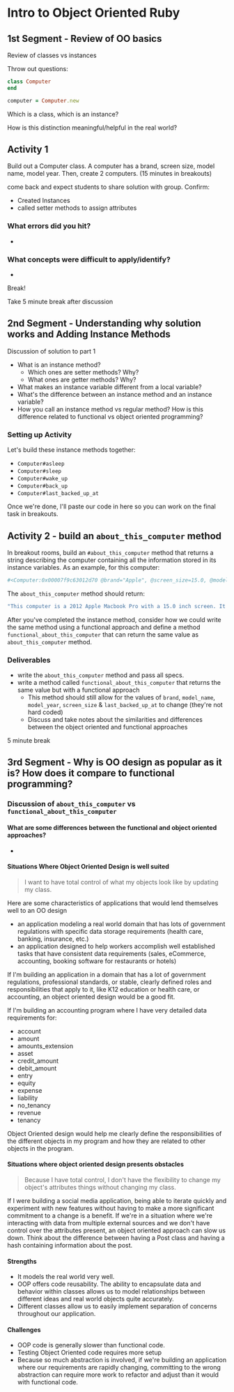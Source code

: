 # Intro to Object Oriented Ruby
## 1st Segment - Review of OO basics

Review of classes vs instances

Throw out questions:

```rb
class Computer
end

computer = Computer.new
```

Which is a class, which is an instance?

How is this distinction meaningful/helpful in the real world?

## Activity 1

Build out a Computer class. A computer has a brand, screen size, model name, model year. Then, create 2 computers. (15 minutes in breakouts)

come back and expect students to share solution with group.
Confirm:
- Created Instances
- called setter methods to assign attributes

### What errors did you hit?

-

### What concepts were difficult to apply/identify?
- 

Break!


Take 5 minute break after discussion

## 2nd Segment - Understanding why solution works and Adding Instance Methods

Discussion of solution to part 1
- What is an instance method?
  - Which ones are setter methods? Why?
  - What ones are getter methods? Why?
- What makes an instance variable different from a local variable?
- What's the difference between an instance method and an instance variable?
- How you call an instance method vs regular method? How is this difference related to functional vs object oriented programming?

### Setting up Activity 

Let's build these instance methods together:

- `Computer#asleep` 
- `Computer#sleep`
- `Computer#wake_up`
- `Computer#back_up`
- `Computer#last_backed_up_at` 

Once we're done, I'll paste our code in here so you can work on the final task in breakouts.

## Activity 2 - build an `about_this_computer` method

In breakout rooms, build an `#about_this_computer` method that returns a string describing the computer containing all the information stored in its instance variables.  As an example, for this computer:
```rb
#<Computer:0x00007f9c63012d70 @brand="Apple", @screen_size=15.0, @model_name="Macbook Pro", @model_year=2012, @last_backed_up_at=#<DateTime: 2021-08-04T18:28:11-07:00 ((2459432j,5291s,489721000n),-25200s,2299161j)>>
```
The `about_this_computer` method should return:

```rb
"This computer is a 2012 Apple Macbook Pro with a 15.0 inch screen. It was last backed up at 6:28 PM on 08-04-2021" 
```

After you've completed the instance method, consider how we could write the same method using a functional approach and define a method `functional_about_this_computer` that can return the same value as `about_this_computer` method.

### Deliverables

- write the `about_this_computer` method and pass all specs.
- write a method called `functional_about_this_computer` that returns the same value but with a functional approach
  - This method should still allow for the values of `brand`, `model_name`, `model_year`, `screen_size` & `last_backed_up_at` to change (they're not hard coded)
  - Discuss and take notes about the similarities and differences between the object oriented and functional approaches

5 minute break
## 3rd Segment - Why is OO design as popular as it is? How does it compare to functional programming? 

### Discussion of `about_this_computer` vs `functional_about_this_computer`

#### What are some differences between the functional and object oriented approaches?
- 
#### Situations Where Object Oriented Design is well suited
>I want to have total control of what my objects look like by updating my class.

Here are some characteristics of applications that would lend themselves well to an OO design

- an application modeling a real world domain that has lots of government regulations with specific data storage requirements (health care, banking, insurance, etc.)
- an application designed to help workers accomplish well established tasks that have consistent data requirements (sales, eCommerce, accounting, booking software for restaurants or hotels) 

If I'm building an application in a domain that has a lot of government regulations, professional standards, or stable, clearly defined roles and responsibilities that apply to it, like K12 education or health care, or accounting, an object oriented design would be a good fit.  

If I'm building an accounting program where I have very detailed data requirements for:
- account
- amount 
- amounts_extension 
- asset
- credit_amount
- debit_amount
- entry
- equity 
- expense
- liability
- no_tenancy
- revenue
- tenancy 

Object Oriented design would help me clearly define the responsibilities of the different objects in my program and how they are related to other objects in the program. 

#### Situations where object oriented design presents obstacles
>Because I have total control, I don't have the flexibility to change my object's attributes things without changing my class.

If I were building a social media application, being able to iterate quickly and experiment with new features without having to make a more significant commitment to a change is a benefit. If we're in a situation where we're interacting with data from multiple external sources and we don't have control over the attributes present, an object oriented approach can slow us down. Think about the difference between having a Post class and having a hash containing information about the post. 

#### Strengths
- It models the real world very well.
- OOP offers code reusability. The ability to encapsulate data and behavior within classes allows us to model relationships between different ideas and real world objects quite accurately.
- Different classes allow us to easily implement separation of concerns throughout our application.

#### Challenges
- OOP code is generally slower than functional code. 
- Testing Object Oriented code requires more setup
- Because so much abstraction is involved, if we're building an application where our requirements are rapidly changing, committing to the wrong abstraction can require more work to refactor and adjust than it would with functional code.